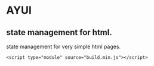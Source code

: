 # AYUI
## state management for html.
state management for very simple html pages.
```
<script type="module" source="build.min.js"></script>
```
